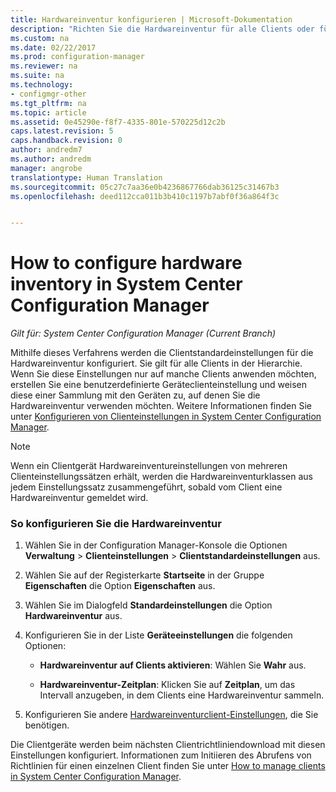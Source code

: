 ```yaml
---
title: Hardwareinventur konfigurieren | Microsoft-Dokumentation
description: "Richten Sie die Hardwareinventur für alle Clients oder für eine Sammlung in System Center Configuration Manager ein."
ms.custom: na
ms.date: 02/22/2017
ms.prod: configuration-manager
ms.reviewer: na
ms.suite: na
ms.technology:
- configmgr-other
ms.tgt_pltfrm: na
ms.topic: article
ms.assetid: 0e45290e-f8f7-4335-801e-570225d12c2b
caps.latest.revision: 5
caps.handback.revision: 0
author: andredm7
ms.author: andredm
manager: angrobe
translationtype: Human Translation
ms.sourcegitcommit: 05c27c7aa36e0b4236867766dab36125c31467b3
ms.openlocfilehash: deed112cca011b3b410c1197b7abf0f36a864f3c


---
```

# <a name="how-to-configure-hardware-inventory-in-system-center-configuration-manager"></a>How to configure hardware inventory in System Center Configuration Manager

*Gilt für: System Center Configuration Manager (Current Branch)*

Mithilfe dieses Verfahrens werden die Clientstandardeinstellungen für die Hardwareinventur konfiguriert. Sie gilt für alle Clients in der Hierarchie. Wenn Sie diese Einstellungen nur auf manche Clients anwenden möchten, erstellen Sie eine benutzerdefinierte Geräteclienteinstellung und weisen diese einer Sammlung mit den Geräten zu, auf denen Sie die Hardwareinventur verwenden möchten. Weitere Informationen finden Sie unter [Konfigurieren von Clienteinstellungen in System Center Configuration Manager](../../../../core/clients/deploy/configure-client-settings.md).  

> [!NOTE]  
>  Wenn ein Clientgerät Hardwareinventureinstellungen von mehreren Clienteinstellungssätzen erhält, werden die Hardwareinventurklassen aus jedem Einstellungssatz zusammengeführt, sobald vom Client eine Hardwareinventur gemeldet wird.  

### <a name="to-configure-hardware-inventory"></a>So konfigurieren Sie die Hardwareinventur  

1.  Wählen Sie in der Configuration Manager-Konsole die Optionen **Verwaltung** > **Clienteinstellungen** > **Clientstandardeinstellungen** aus.  

4.  Wählen Sie auf der Registerkarte **Startseite** in der Gruppe **Eigenschaften** die Option **Eigenschaften** aus.  

5.  Wählen Sie im Dialogfeld **Standardeinstellungen** die Option **Hardwareinventur** aus.  

6.  Konfigurieren Sie in der Liste **Geräteeinstellungen** die folgenden Optionen:  

    -   **Hardwareinventur auf Clients aktivieren**: Wählen Sie **Wahr** aus.  

    -   **Hardwareinventur-Zeitplan**: Klicken Sie auf **Zeitplan**, um das Intervall anzugeben, in dem Clients eine Hardwareinventur sammeln.  

7.  Konfigurieren Sie andere [Hardwareinventurclient-Einstellungen](../../../../core/clients/deploy/about-client-settings.md#hardware-inventory), die Sie benötigen.  

Die Clientgeräte werden beim nächsten Clientrichtliniendownload mit diesen Einstellungen konfiguriert. Informationen zum Initiieren des Abrufens von Richtlinien für einen einzelnen Client finden Sie unter [How to manage clients in System Center Configuration Manager](../../../../core/clients/manage/manage-clients.md).  



<!--HONumber=Jan17_HO1-->


